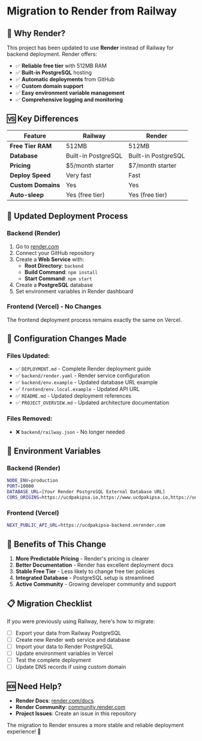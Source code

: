# Migration to Render from Railway

## 🔄 Why Render?

This project has been updated to use **Render** instead of Railway for backend deployment. Render offers:

- ✅ **Reliable free tier** with 512MB RAM
- ✅ **Built-in PostgreSQL** hosting
- ✅ **Automatic deployments** from GitHub
- ✅ **Custom domain support** 
- ✅ **Easy environment variable management**
- ✅ **Comprehensive logging and monitoring**

## 🆚 Key Differences

| Feature | Railway | Render |
|---------|---------|--------|
| **Free Tier RAM** | 512MB | 512MB |
| **Database** | Built-in PostgreSQL | Built-in PostgreSQL |
| **Pricing** | $5/month starter | $7/month starter |
| **Deploy Speed** | Very fast | Fast |
| **Custom Domains** | Yes | Yes |
| **Auto-sleep** | Yes (free tier) | Yes (free tier) |

## 🚀 Updated Deployment Process

### Backend (Render)
1. Go to [render.com](https://render.com)
2. Connect your GitHub repository
3. Create a **Web Service** with:
   - **Root Directory**: `backend`
   - **Build Command**: `npm install`
   - **Start Command**: `npm start`
4. Create a **PostgreSQL** database
5. Set environment variables in Render dashboard

### Frontend (Vercel) - No Changes
The frontend deployment process remains exactly the same on Vercel.

## 📝 Configuration Changes Made

### Files Updated:
- ✅ `DEPLOYMENT.md` - Complete Render deployment guide
- ✅ `backend/render.yaml` - Render service configuration
- ✅ `backend/env.example` - Updated database URL example
- ✅ `frontend/env.local.example` - Updated API URL
- ✅ `README.md` - Updated deployment references
- ✅ `PROJECT_OVERVIEW.md` - Updated architecture documentation

### Files Removed:
- ❌ `backend/railway.json` - No longer needed

## 🔧 Environment Variables

### Backend (Render)
```bash
NODE_ENV=production
PORT=10000
DATABASE_URL=[Your Render PostgreSQL External Database URL]
CORS_ORIGINS=https://ucdpakipsa.io,https://www.ucdpakipsa.io,https://ucdpakipsa.vercel.app
```

### Frontend (Vercel) 
```bash
NEXT_PUBLIC_API_URL=https://ucdpakipsa-backend.onrender.com
```

## 🎯 Benefits of This Change

1. **More Predictable Pricing** - Render's pricing is clearer
2. **Better Documentation** - Render has excellent deployment docs
3. **Stable Free Tier** - Less likely to change free tier policies
4. **Integrated Database** - PostgreSQL setup is streamlined
5. **Active Community** - Growing developer community and support

## 📋 Migration Checklist

If you were previously using Railway, here's how to migrate:

- [ ] Export your data from Railway PostgreSQL
- [ ] Create new Render web service and database
- [ ] Import your data to Render PostgreSQL
- [ ] Update environment variables in Vercel
- [ ] Test the complete deployment
- [ ] Update DNS records if using custom domain

## 🆘 Need Help?

- **Render Docs**: [render.com/docs](https://render.com/docs)
- **Render Community**: [community.render.com](https://community.render.com)
- **Project Issues**: Create an issue in this repository

The migration to Render ensures a more stable and reliable deployment experience! 🚀